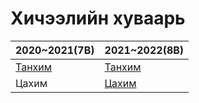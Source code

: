 # Хичээлийн хуваарь

2020~2021(7B) | 2021~2022(8B)
------------ | -------------
[Танхим](./huvaari/7/tanhim) | [Танхим](./huvaari/8/tanhim)
Цахим | [Цахим](./huvaari/8/online)
